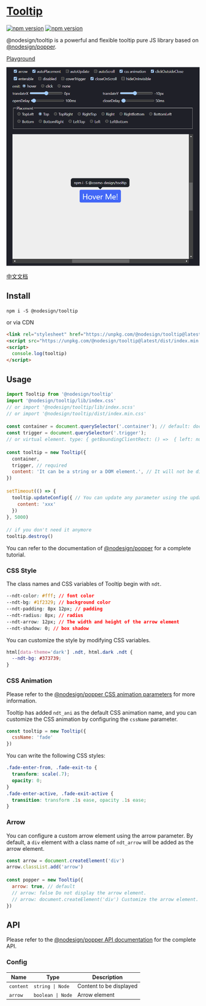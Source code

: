 # [Tooltip](https://nodesignjs.github.io/tooltip/)

[![npm version](https://img.shields.io/npm/v/@nodesign/tooltip?logo=npm)](https://github.com/nodesignjs/tooltip) 
[![npm version](https://img.shields.io/bundlephobia/minzip/@nodesign/tooltip)](https://github.com/nodesignjs/tooltip)

@nodesign/tooltip is a powerful and flexible tooltip pure JS library based on [@nodesign/popper](https://github.com/nodesignjs/popper).

[Playground](https://nodesignjs.github.io/tooltip/)

[![@nodesign/tooltip](./demo/p.png)](https://nodesignjs.github.io/tooltip/)

[中文文档](./README_zh.md)

## Install

```
npm i -S @nodesign/tooltip
```

or via CDN

```html
<link rel="stylesheet" href="https://unpkg.com/@nodesign/tooltip@latest/dist/index.min.css">
<script src="https://unpkg.com/@nodesign/tooltip@latest/dist/index.min.js"></script>
<script>
  console.log(tooltip)
</script>
```

## Usage

```js
import Tooltip from '@nodesign/tooltip'
import '@nodesign/tooltip/lib/index.css'
// or import '@nodesign/tooltip/lib/index.scss'
// or import '@nodesign/tooltip/dist/index.min.css'

const container = document.querySelector('.container'); // default: document.body
const trigger = document.querySelector('.trigger'); 
// or virtual element. type: { getBoundingClientRect: () =>  { left: number, top: number, width: number, height: number } }

const tooltip = new Tooltip({
  container,
  trigger, // required
  content: 'It can be a string or a DOM element.', // It will not be displayed when it is an empty string.
})

setTimeout(() => {
  tooltip.updateConfig({ // You can update any parameter using the updateConfig method.
    content: 'xxx'
  })
}, 5000)

// if you don't need it anymore
tooltip.destroy()
```

You can refer to the documentation of [@nodesign/popper](https://github.com/nodesignjs/popper/blob/main/README.md) for a complete tutorial.

### CSS Style

The class names and CSS variables of Tooltip begin with `ndt`.

```css
--ndt-color: #fff; // font color
--ndt-bg: #1f2329; // background color
--ndt-padding: 8px 12px; // padding
--ndt-radius: 8px; // radius
--ndt-arrow: 12px; // The width and height of the arrow element
--ndt-shadow: 0; // box shadow
```

You can customize the style by modifying CSS variables.

```css
html[data-theme='dark'] .ndt, html.dark .ndt {
  --ndt-bg: #373739;
}
```

### CSS Animation

Please refer to the [@nodesign/popper CSS animation parameters](https://github.com/nodesignjs/popper/tree/main#css-animation) for more information.

Tooltip has added `ndt_ani` as the default CSS animation name, and you can customize the CSS animation by configuring the `cssName` parameter.

```js
const tooltip = new Tooltip({
  cssName: 'fade'
})
```

You can write the following CSS styles:

```css
.fade-enter-from, .fade-exit-to {
  transform: scale(.7);
  opacity: 0;
}
.fade-enter-active, .fade-exit-active {
  transition: transform .1s ease, opacity .1s ease;
}
```

### Arrow

You can configure a custom arrow element using the arrow parameter. By default, a `div` element with a class name of `ndt_arrow` will be added as the arrow element.

```js
const arrow = document.createElement('div')
arrow.classList.add('arrow')

const popper = new Tooltip({
  arrow: true, // default
  // arrow: false Do not display the arrow element.
  // arrow: document.createElement('div') Customize the arrow element.
})
```

## API

Please refer to the [@nodesign/popper API documentation](https://github.com/nodesignjs/popper/blob/main/README.md) for the complete API.

### Config

| Name | Type | Description |
| -- | -- | -- |
| `content` | `string \| Node` | Content to be displayed |
| `arrow` | `boolean \| Node` | Arrow element |
